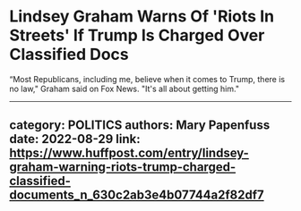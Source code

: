 # Lindsey Graham Warns Of 'Riots In Streets' If Trump Is Charged Over Classified Docs

“Most Republicans, including me, believe when it comes to Trump, there is no law," Graham said on Fox News. "It's all about getting him."

---
category: POLITICS
authors: Mary Papenfuss
date: 2022-08-29
link: https://www.huffpost.com/entry/lindsey-graham-warning-riots-trump-charged-classified-documents_n_630c2ab3e4b07744a2f82df7
---
